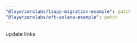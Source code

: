 ```yaml
---
"@layerzerolabs/lzapp-migration-example": patch
"@layerzerolabs/oft-solana-example": patch
---
```


update links
